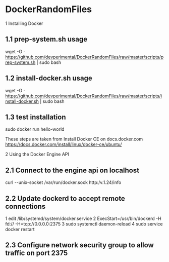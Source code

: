 # DockerRandomFiles
1 Installing Docker

1.1 prep-system.sh usage
-----------------------
wget -O - https://github.com/devperimental/DockerRandomFiles/raw/master/scripts/prep-system.sh | sudo bash


1.2 install-docker.sh usage
---------------------------
wget -O - https://github.com/devperimental/DockerRandomFiles/raw/master/scripts/install-docker.sh | sudo bash

1.3 test installation
---------------------
sudo docker run hello-world

These steps are taken from Install Docker CE on docs.docker.com
https://docs.docker.com/install/linux/docker-ce/ubuntu/

2 Using the Docker Engine API

2.1 Connect to the engine api on localhost
------------------------------------------
curl --unix-socket /var/run/docker.sock http:/v.1.24/info

2.2 Update dockerd to accept remote connections
-----------------------------------------------
1 edit /lib/systemd/system/docker.service
2 ExecStart=/usr/bin/dockerd -H fd:// -H=tcp://0.0.0.0:2375
3 sudo systemctl daemon-reload
4 sudo service docker restart

2.3 Configure network security group to allow traffic on port 2375
------------------------------------------------------------------

